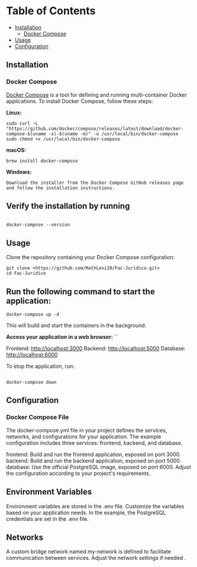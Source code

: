 # Table of Contents

- [Installation](#installation)
  - [Docker Compose](#docker-compose)
- [Usage](#usage)
- [Configuration](#configuration)

## Installation

### Docker Compose

[Docker Compose](https://docs.docker.com/compose/) is a tool for defining and running multi-container Docker applications. To install Docker Compose, follow these steps:

**Linux:**

```
sudo curl -L "https://github.com/docker/compose/releases/latest/download/docker-compose-$(uname -s)-$(uname -m)" -o /usr/local/bin/docker-compose
sudo chmod +x /usr/local/bin/docker-compose
```

**macOS:**

```
brew install docker-compose
```

**Windows:**

```
Download the installer from the Docker Compose GitHub releases page and follow the installation instructions.
```

## Verify the installation by running

```

docker-compose --version
```

## Usage
Clone the repository containing your Docker Compose configuration:

```
git clone <https://github.com/MathLevi20/Fac-Juridico.git>
cd Fac-Juridico
```

## Run the following command to start the application:

```
docker-compose up -d
```

This will build and start the containers in the background.

**Access your application in a web browser:**
``

Frontend: <http://localhost:3000>
Backend: <http://localhost:5000>
Database: <http://localhost:6000>


To stop the application, run:
```

docker-compose down

```

## Configuration

### Docker Compose File

The docker-compose.yml file in your project defines the services, networks, and configurations for your application. The example configuration includes three services: frontend, backend, and database.

frontend: Build and run the frontend application, exposed on port 3000.
backend: Build and run the backend application, exposed on port 5000.
database: Use the official PostgreSQL image, exposed on port 6000.
Adjust the configuration according to your project's requirements.

## Environment Variables

Environment variables are stored in the .env file. Customize the variables based on your application needs. In the example, the PostgreSQL credentials are set in the .env file.

## Networks

A custom bridge network named my-network is defined to facilitate communication between services. Adjust the network settings if needed .
